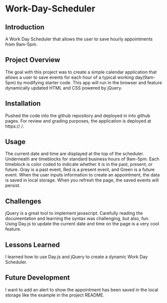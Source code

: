 # Work-Day-Scheduler

## Introduction

A Work Day Scheduler that allows the user to save hourly appointments from 9am-5pm.

## Project Overview

The goal with this project was to create a simple calendar application that allows a user to save events for each hour of a typical working day(9am-5pm) by modifying starter code. This app will run in the browser and feature dynamically updated HTML and CSS powered by jQuery.

## Installation

Pushed the code into the github repository and deployed in into github pages. For review and grading purposes, the application is deployed at https:// /. 

## Usage

The current date and time are displayed at the top of the scheduler.
Underneath are timeblocks for standard business hours of 9am-5pm.
Each timeblock is color coded to indicate whether it is in the past, present, or future.
Gray is a past event, Red is a present event, and Green is a future event.
When the user inputs information to create an appointment, the data is saved in local storage. When you refresh the page, the saved events will persist.

## Challenges

jQuery is a great tool to implement javascript. Carefully reading the documentation and learning the syntax was challenging, but also, fun. Using Day.js to update the current date and time on the page is a very cool feature.

## Lessons Learned

I learned how to use Day.js and jQuery to create a dynamic Work Day Scheduler.

## Future Development

I want to add an alert to show the appointment has been saved in the local storage like the example in the project README.


